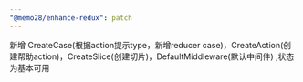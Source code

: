 ```yaml
---
"@memo28/enhance-redux": patch
---
```


新增 CreateCase(根据action提示type，新增reducer case)，CreateAction(创建帮助action)，CreateSlice(创建切片)，DefaultMiddleware(默认中间件) ,状态为基本可用
